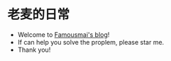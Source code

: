 # 老麦的日常
- Welcome to [Famousmai's blog](https://famousmai.github.io/)! 
- If can help you solve the proplem, please star me. 
- Thank you!